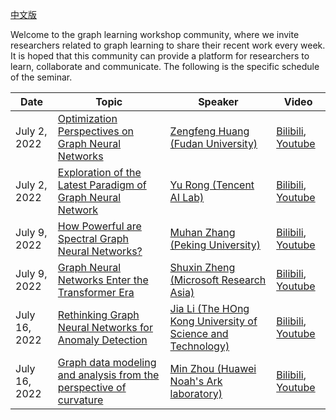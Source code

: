 [中文版](https://github.com/logseminar/Schedule/blob/main/%E5%AE%89%E6%8E%92.md)

Welcome to the graph learning workshop community, where we invite researchers related to graph learning to share their recent work every week. It is hoped that this community can provide a platform for researchers to learn, collaborate and communicate. The following is the specific schedule of the seminar.


| Date         |   Topic  | Speaker  |Video           |
| --------     | -------- | -------- | --------         |
| July 2, 2022 | [Optimization Perspectives on Graph Neural Networks](https://mp.weixin.qq.com/s/-xKiXaCp_DwuF9QcrCNXuQ)     | [Zengfeng Huang (Fudan University)](https://zengfenghuang.github.io/)     | [Bilibili](https://www.bilibili.com/video/BV1xY4y1E7uN?share_source=copy_web&vd_source=b018fe2cabf13e7002416b2522c321e), [Youtube](https://youtu.be/Q7dYNqdPz-w) |
|  July 2, 2022 | [Exploration of the Latest Paradigm of Graph Neural Network](https://mp.weixin.qq.com/s/hikAMEJ_x8A09qrWNPt5DQ)  | [Yu Rong (Tencent AI Lab)](https://scholar.google.com/citations?hl=zh-CN&user=itezhEMAAAAJ)  | [Bilibili](https://www.bilibili.com/video/BV1CW4y1z7sk?spm_id_from=333.999.0.0&vd_source=8f32aab17421333b494b31ddd9a09011), [Youtube](https://youtu.be/Q7dYNqdPz-w)  |
|  July 9, 2022 | [How Powerful are Spectral Graph Neural Networks?](https://mp.weixin.qq.com/s/hQMfBEGE97iX_uT_Ajeh7w)  | [Muhan Zhang (Peking University)](https://muhanzhang.github.io/)  | [Bilibili](https://www.bilibili.com/video/BV1eU4y1D7Gv?share_source=copy_web), [Youtube](https://www.youtube.com/channel/UCisW6IeDGiDDoJzWj3cP1fg/videos)  |
|  July 9, 2022 | [Graph Neural Networks Enter the Transformer Era](https://mp.weixin.qq.com/s/ATHLYcUEZJWyvvMta0tkyw)  | [Shuxin Zheng (Microsoft Research Asia)](https://www.microsoft.com/en-us/research/people/shuz/)  | [Bilibili](https://www.bilibili.com/video/BV1sB4y1H7pH?share_source=copy_web), [Youtube](https://www.youtube.com/channel/UCisW6IeDGiDDoJzWj3cP1fg/videos)  |
|  July 16, 2022 | [Rethinking Graph Neural Networks for Anomaly Detection](https://mp.weixin.qq.com/s/zIsD3_70WhtDrS-XdReYKQ)  | [Jia Li (The HOng Kong University of Science and Technology)](https://facultyprofiles.hkust-gz.edu.cn/faculty-personal-page?id=286)  | [Bilibili](https://www.bilibili.com/video/BV1BG411p7og?spm_id_from=333.999.0.0), [Youtube](https://youtu.be/T6F48XYl8Ao)  |
|  July 16, 2022 | [Graph data modeling and analysis from the perspective of curvature](https://mp.weixin.qq.com/s/VRSfZKe1Hv0hCub075UvfA)  | [Min Zhou (Huawei Noah's Ark laboratory)](https://dl.acm.org/profile/99659849870)  | [Bilibili](https://www.bilibili.com/video/BV1hV4y1J7Zp?spm_id_from=333.999.0.0), [Youtube](https://youtu.be/OsWY7UNLcVU)  |
